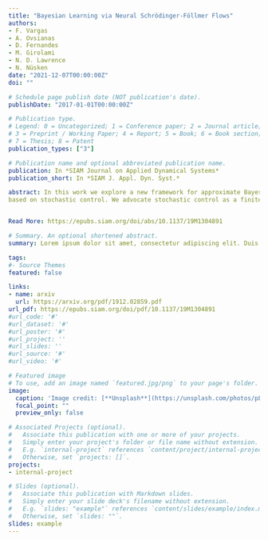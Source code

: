 ```yaml
---
title: "Bayesian Learning via Neural Schrödinger-Föllmer Flows"
authors:
- F. Vargas
- A. Ovsianas
- D. Fernandes
- M. Girolami
- N. D. Lawrence
- N. Nüsken
date: "2021-12-07T00:00:00Z"
doi: ""

# Schedule page publish date (NOT publication's date).
publishDate: "2017-01-01T00:00:00Z"

# Publication type.
# Legend: 0 = Uncategorized; 1 = Conference paper; 2 = Journal article;
# 3 = Preprint / Working Paper; 4 = Report; 5 = Book; 6 = Book section;
# 7 = Thesis; 8 = Patent
publication_types: ["3"]

# Publication name and optional abbreviated publication name.
publication: In *SIAM Journal on Applied Dynamical Systems*
publication_short: In *SIAM J. Appl. Dyn. Syst.*

abstract: In this work we explore a new framework for approximate Bayesian inference in large datasets
based on stochastic control. We advocate stochastic control as a finite time and low variance alternative to popular steady-state methods such as stochastic gradient Langevin dynamics (SGLD). Furthermore, we discuss and adapt the existing theoretical guarantees of this framework and establish connections to already existing VI routines in SDE-based models.


Read More: https://epubs.siam.org/doi/abs/10.1137/19M1304891

# Summary. An optional shortened abstract.
summary: Lorem ipsum dolor sit amet, consectetur adipiscing elit. Duis posuere tellus ac convallis placerat. Proin tincidunt magna sed ex sollicitudin condimentum.

tags:
#- Source Themes
featured: false

links:
- name: arxiv
  url: https://arxiv.org/pdf/1912.02859.pdf
url_pdf: https://epubs.siam.org/doi/pdf/10.1137/19M1304891
#url_code: '#'
#url_dataset: '#'
#url_poster: '#'
#url_project: ''
#url_slides: ''
#url_source: '#'
#url_video: '#'

# Featured image
# To use, add an image named `featured.jpg/png` to your page's folder. 
image:
  caption: 'Image credit: [**Unsplash**](https://unsplash.com/photos/pLCdAaMFLTE)'
  focal_point: ""
  preview_only: false

# Associated Projects (optional).
#   Associate this publication with one or more of your projects.
#   Simply enter your project's folder or file name without extension.
#   E.g. `internal-project` references `content/project/internal-project/index.md`.
#   Otherwise, set `projects: []`.
projects:
- internal-project

# Slides (optional).
#   Associate this publication with Markdown slides.
#   Simply enter your slide deck's filename without extension.
#   E.g. `slides: "example"` references `content/slides/example/index.md`.
#   Otherwise, set `slides: ""`.
slides: example
---
```

